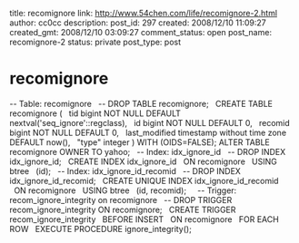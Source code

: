 title:  recomignore
link: http://www.54chen.com/life/recomignore-2.html
author: cc0cc
description: 
post_id: 297
created: 2008/12/10 11:09:27
created_gmt: 2008/12/10 03:09:27
comment_status: open
post_name: recomignore-2
status: private
post_type: post

#  recomignore

\-- Table: recomignore   \-- DROP TABLE recomignore;   CREATE TABLE recomignore (   tid bigint NOT NULL DEFAULT nextval('seq_ignore'::regclass),   id bigint NOT NULL DEFAULT 0,   recomid bigint NOT NULL DEFAULT 0,   last_modified timestamp without time zone DEFAULT now(),   "type" integer ) WITH (OIDS=FALSE); ALTER TABLE recomignore OWNER TO yahoo;   \-- Index: idx_ignore_id   \-- DROP INDEX idx_ignore_id;   CREATE INDEX idx_ignore_id   ON recomignore   USING btree   (id);   \-- Index: idx_ignore_id_recomid   \-- DROP INDEX idx_ignore_id_recomid;   CREATE UNIQUE INDEX idx_ignore_id_recomid   ON recomignore   USING btree   (id, recomid);     \-- Trigger: recom_ignore_integrity on recomignore   \-- DROP TRIGGER recom_ignore_integrity ON recomignore;   CREATE TRIGGER recom_ignore_integrity   BEFORE INSERT   ON recomignore   FOR EACH ROW   EXECUTE PROCEDURE ignore_integrity();